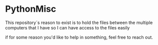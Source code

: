 # PythonMisc
This repository´s reason to exist is to hold the files between the multiple computers that I have so I can have access to the files easily

if for some reason you'd like to help in something, feel free to reach out.
